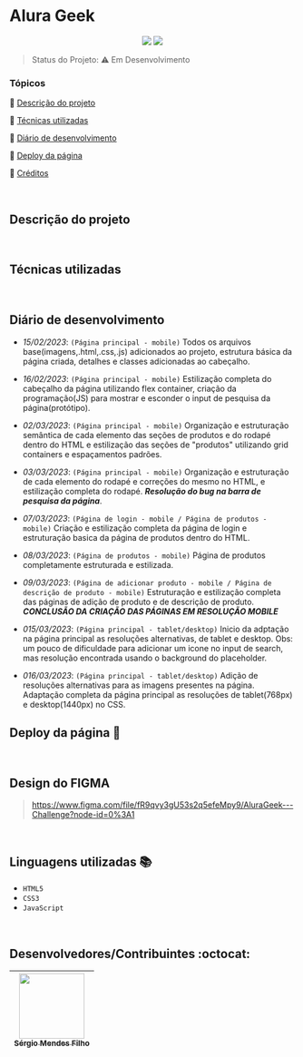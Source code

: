 <h1>Alura Geek</h1> 

<p align="center">
  <img src="http://img.shields.io/static/v1?label=VSCode&message=1.75.0&color=blue&style=for-the-badge"/>
  <img src="http://img.shields.io/static/v1?label=STATUS&message=EM%20DESENVOLVIMENTO&color=RED&style=for-the-badge"/>
</p>

> Status do Projeto: :warning: Em Desenvolvimento

### Tópicos 

:small_blue_diamond: [Descrição do projeto](#descrição-do-projeto)

:small_blue_diamond: [Técnicas utilizadas](#técnicas-utilizadas)

:small_blue_diamond: [Diário de desenvolvimento](#diário-de-desenvolvimento)

:small_blue_diamond: [Deploy da página](#deploy-da-página-dash)

:small_blue_diamond: [Créditos](#design-do-figma)

<br>

## Descrição do projeto 

<p align="justify">

</p>

<br>

## Técnicas utilizadas

<br>

## Diário de desenvolvimento

 * <i>15/02/2023</i>: `(Página principal - mobile)` Todos os arquivos base(imagens,.html,.css,.js) adicionados ao projeto, estrutura básica da página criada, detalhes e classes adicionadas ao cabeçalho.
  
  * <i>16/02/2023</i>: `(Página principal - mobile)` Estilização completa do cabeçalho da página utilizando flex container, criação da programação(JS) para mostrar e esconder o input de pesquisa da página(protótipo).

  * <i>02/03/2023</i>: `(Página principal - mobile)` Organização e estruturação semântica de cada elemento das seções de produtos e do rodapé dentro do HTML e estilização das seções de "produtos" utilizando grid containers e espaçamentos padrões.

  * <i>03/03/2023</i>: `(Página principal - mobile)` Organização e estruturação de cada elemento do rodapé e correções do mesmo no HTML, e estilização completa do rodapé. ***Resolução do bug na barra de pesquisa da página***.

  * <i>07/03/2023</i>: `(Página de login - mobile / Página de produtos - mobile)` Criação e estilização completa da página de login e estruturação basica da página de produtos dentro do HTML.

  * <i>08/03/2023</i>: `(Página de produtos - mobile)` Página de produtos completamente estruturada e estilizada.
  
  * <i>09/03/2023</i>: `(Página de adicionar produto - mobile / Página de descrição de produto - mobile)` Estruturação e estilização completa das páginas de adição de produto e de descrição de produto. ***CONCLUSÃO DA CRIAÇÃO DAS PÁGINAS EM RESOLUÇÃO MOBILE***
  
  * <i>015/03/2023</i>: `(Página principal - tablet/desktop)` Inicio da adptação na página principal as resoluções alternativas, de tablet e desktop. Obs: um pouco de dificuldade para adicionar um icone no input de search, mas resolução encontrada usando o background do placeholder.
  
  * <i>016/03/2023</i>: `(Página principal - tablet/desktop)` Adição de resoluções alternativas para as imagens presentes na página. Adaptação completa da página principal as resoluções de tablet(768px) e desktop(1440px) no CSS.
  
## Deploy da página :dash:

>

<br>

## Design do FIGMA

>https://www.figma.com/file/fR9qvy3gU53s2q5efeMpy9/AluraGeek---Challenge?node-id=0%3A1

<br>

## Linguagens utilizadas :books:

- `HTML5`
- `CSS3`
- `JavaScript`

<br>

## Desenvolvedores/Contribuintes :octocat:

| [<img src="https://avatars.githubusercontent.com/u/109549530?s=400&u=383b5445959d99d74a62089d5391bf01e851c147&v=4" width=115><br><sub>Sérgio Mendes Filho</sub>](https://github.com/Diana-ops) |
| :---: |
